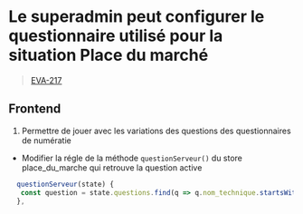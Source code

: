 <!-- 📄 Standard : https://www.notion.so/captive/Le-cadrage-technique-dbb611e45f114737a6b14745caa584e9?pvs=4 -->
# Le superadmin peut configurer le questionnaire utilisé pour la situation Place du marché

> [EVA-217](https://captive-team.atlassian.net/browse/EVA-217)

## Frontend

1. Permettre de jouer avec les variations des questions des questionnaires de numératie

- Modifier la régle de la méthode `questionServeur()` du store place_du_marche qui retrouve la question active

```javascript
  questionServeur(state) {
   const question = state.questions.find(q => q.nom_technique.startsWith(state.questionActive.id));
  },
```
